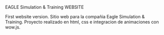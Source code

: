 EAGLE Simulation & Training WEBSITE

First website version.
Sitio web para la compañia Eagle Simulation & Training.
Proyecto realizado en html, css e integracion de animaciones con wow.js.